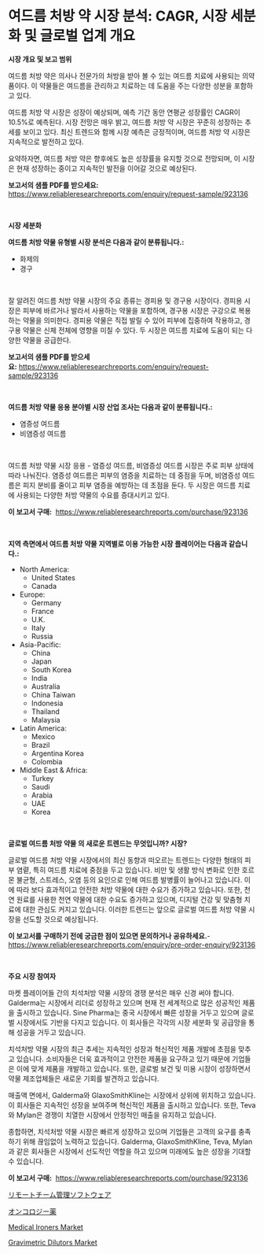 <p><h1>여드름 처방 약 시장 분석: CAGR, 시장 세분화 및 글로벌 업계 개요</h1></p><p><strong>시장 개요 및 보고 범위</strong></p>
<p><p>여드름 처방 약은 의사나 전문가의 처방을 받아 볼 수 있는 여드름 치료에 사용되는 의약품이다. 이 약물들은 여드름을 관리하고 치료하는 데 도움을 주는 다양한 성분을 포함하고 있다.</p><p>여드름 처방 약 시장은 성장이 예상되며, 예측 기간 동안 연평균 성장률인 CAGR이 10.5%로 예측된다. 시장 전망은 매우 밝고, 여드름 처방 약 시장은 꾸준히 성장하는 추세를 보이고 있다. 최신 트렌드와 함께 시장 예측은 긍정적이며, 여드름 처방 약 시장은 지속적으로 발전하고 있다.</p><p>요약하자면, 여드름 처방 약은 향후에도 높은 성장률을 유지할 것으로 전망되며, 이 시장은 현재 성장하는 중이고 지속적인 발전을 이어갈 것으로 예상된다.</p></p>
<p><strong>보고서의 샘플 PDF를 받으세요:</strong> <a href="https://www.reliableresearchreports.com/enquiry/request-sample/923136">https://www.reliableresearchreports.com/enquiry/request-sample/923136</a></p>
<p>&nbsp;</p>
<p><strong>시장 세분화</strong></p>
<p><strong>여드름 처방 약물 유형별 시장 분석은 다음과 같이 분류됩니다.:</strong></p>
<p><ul><li>화제의</li><li>경구</li></ul></p>
<p>&nbsp;</p>
<p><p>잘 알려진 여드름 처방 약물 시장의 주요 종류는 경피용 및 경구용 시장이다. 경피용 시장은 피부에 바르거나 발라서 사용하는 약물을 포함하며, 경구용 시장은 구강으로 복용하는 약물을 의미한다. 경피용 약물은 직접 발릴 수 있어 피부에 집중하여 작용하고, 경구용 약물은 신체 전체에 영향을 미칠 수 있다. 두 시장은 여드름 치료에 도움이 되는 다양한 약물을 공급한다.</p></p>
<p><strong>보고서의 샘플 PDF를 받으세요:</strong>&nbsp;<a href="https://www.reliableresearchreports.com/enquiry/request-sample/923136">https://www.reliableresearchreports.com/enquiry/request-sample/923136</a></p>
<p>&nbsp;</p>
<p><strong> 여드름 처방 약물 응용 분야별 시장 산업 조사는 다음과 같이 분류됩니다.:</strong></p>
<p><ul><li>염증성 여드름</li><li>비염증성 여드름</li></ul></p>
<p>&nbsp;</p>
<p><p>여드름 처방 약물 시장 응용 - 염증성 여드름, 비염증성 여드름 시장은 주로 피부 상태에 따라 나눠진다. 염증성 여드름은 피부의 염증을 치료하는 데 중점을 두며, 비염증성 여드름은 피지 분비를 줄이고 피부 염증을 예방하는 데 초점을 둔다. 두 시장은 여드름 치료에 사용되는 다양한 처방 약물의 수요를 증대시키고 있다.</p></p>
<p><strong>이 보고서 구매:</strong>&nbsp; <a href="https://www.reliableresearchreports.com/purchase/923136">https://www.reliableresearchreports.com/purchase/923136</a></p>
<p>&nbsp;</p>
<p><strong>지역 측면에서 여드름 처방 약물 지역별로 이용 가능한 시장 플레이어는 다음과 같습니다.:</strong></p>
<p><ul>
    <li>
        North America:
        <ul>
            <li>United States</li>
            <li>Canada</li>
        </ul>
    </li>
    <li>
        Europe:
        <ul>
            <li>Germany</li>
            <li>France</li>
            <li>U.K.</li>
            <li>Italy</li>
            <li>Russia</li>
        </ul>
    </li>
    <li>
        Asia-Pacific:
        <ul>
            <li>China</li>
            <li>Japan</li>
            <li>South Korea</li>
            <li>India</li>
            <li>Australia</li>
            <li>China Taiwan</li>
            <li>Indonesia</li>
            <li>Thailand</li>
            <li>Malaysia</li>
        </ul>
    </li>
    <li>
        Latin America:
        <ul>
            <li>Mexico</li>
            <li>Brazil</li>
            <li>Argentina Korea</li>
            <li>Colombia</li>
        </ul>
    </li>
    <li>
        Middle East & Africa:
        <ul>
            <li>Turkey</li>
            <li>Saudi</li>
            <li>Arabia</li>
            <li>UAE</li>
            <li>Korea</li>
        </ul>
    </li>
    </ul></p>
<p>&nbsp;</p>
<p><strong>글로벌 여드름 처방 약물 의 새로운 트렌드는 무엇입니까? 시장?</strong></p>
<p><p>글로벌 여드름 처방 약물 시장에서의 최신 동향과 떠오르는 트렌드는 다양한 형태의 피부 염렽, 특히 여드름 치료에 중점을 두고 있습니다. 비만 및 생활 방식 변화로 인한 호르몬 불균형, 스트레스, 오염 등의 요인으로 인해 여드름 발병률이 늘어나고 있습니다. 이에 따라 보다 효과적이고 안전한 처방 약물에 대한 수요가 증가하고 있습니다. 또한, 천연 원료를 사용한 천연 약물에 대한 수요도 증가하고 있으며, 디지털 건강 및 맞춤형 치료에 대한 관심도 커지고 있습니다. 이러한 트렌드는 앞으로 글로벌 여드름 처방 약물 시장을 선도할 것으로 예상됩니다.</p></p>
<p><strong>이 보고서를 구매하기 전에 궁금한 점이 있으면 문의하거나 공유하세요.</strong>- <a href="https://www.reliableresearchreports.com/enquiry/pre-order-enquiry/923136">https://www.reliableresearchreports.com/enquiry/pre-order-enquiry/923136</a></p>
<p>&nbsp;</p>
<p><strong>주요 시장 참여자</strong></p>
<p><p>마켓 플레이어들 간의 치석처방 약물 시장의 경쟁 분석은 매우 신경 써야 합니다. Galderma는 시장에서 리더로 성장하고 있으며 현재 전 세계적으로 많은 성공적인 제품을 출시하고 있습니다. Sine Pharma는 중국 시장에서 빠른 성장을 거두고 있으며 글로벌 시장에서도 기반을 다지고 있습니다. 이 회사들은 각각의 시장 세분화 및 공급망을 통해 성공을 거두고 있습니다.</p><p>치석처방 약물 시장의 최근 추세는 지속적인 성장과 혁신적인 제품 개발에 초점을 맞추고 있습니다. 소비자들은 더욱 효과적이고 안전한 제품을 요구하고 있기 때문에 기업들은 이에 맞게 제품을 개발하고 있습니다. 또한, 글로벌 보건 및 미용 시장이 성장하면서 약물 제조업체들은 새로운 기회를 발견하고 있습니다.</p><p>매출액 면에서, Galderma와 GlaxoSmithKline는 시장에서 상위에 위치하고 있습니다. 이 회사들은 지속적인 성장을 보여주며 혁신적인 제품을 출시하고 있습니다. 또한, Teva와 Mylan은 경쟁이 치열한 시장에서 안정적인 매출을 유지하고 있습니다.</p><p>종합하면, 치석처방 약물 시장은 빠르게 성장하고 있으며 기업들은 고객의 요구를 충족하기 위해 끊임없이 노력하고 있습니다. Galderma, GlaxoSmithKline, Teva, Mylan과 같은 회사들은 시장에서 선도적인 역할을 하고 있으며 미래에도 높은 성장을 기대할 수 있습니다.</p></p>
<p><strong>이 보고서 구매:</strong>&nbsp;&nbsp;<a href="https://www.reliableresearchreports.com/purchase/923136">https://www.reliableresearchreports.com/purchase/923136</a></p>
<p><p><a href="https://github.com/lababdou/Market-Research-Report-List-2/blob/main/6781384182696.md">リモートチーム管理ソフトウェア</a></p><p><a href="https://github.com/mohamedbakry57/Market-Research-Report-List-2/blob/main/3758263182695.md">オンコロジー薬</a></p><p><a href="https://issuu.com/reportprime-2/docs/medical-ironers-market-size-2030.pptx">Medical Ironers Market</a></p><p><a href="https://issuu.com/reportprime-2/docs/gravimetric-dilutors-market-size-2030.pptx">Gravimetric Dilutors Market</a></p></p>
